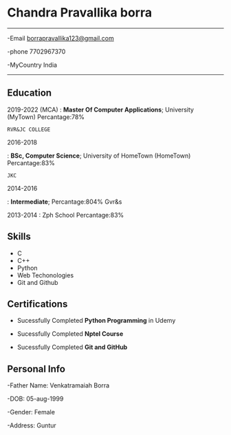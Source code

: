 Chandra Pravallika borra
============

-------------------     ----------------------------
-Email                    borrapravallika123@gmail.com

-phone                    7702967370

-MyCountry                India
-------------------     ----------------------------

Education
---------

2019-2022 (MCA)
: **Master Of Computer Applications**;  University (MyTown)
Percantage:78%

    RVR&JC COLLEGE

2016-2018


:   **BSc, Computer Science**; University of
    HomeTown (HomeTown)
    Percantage:83%

    JKC
 2014-2016
 
 
 
 :   **Intermediate**;
 Percantage:804%
 Gvr&s
 
 
 
2013-2014
: Zph School
Percantage:83%

Skills
-----------------------------
- C
- C++
- Python
- Web Techonologies
- Git and Github

Certifications
-----------------------------
- Sucessfully Completed **Python Programming** in Udemy

- Sucessfully Completed **Nptel Course**

- Sucessfully Completed **Git and GitHub**




Personal Info
-------------------
-Father Name: Venkatramaiah Borra

-DOB: 05-aug-1999

-Gender: Female

-Address: Guntur

